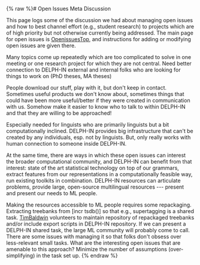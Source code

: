 {% raw %}# Open Issues Meta Discussion

This page logs some of the discussion we had about managing open issues
and how to best channel effort (e.g., student research) to projects
which are of high priority but not otherwise currently being addressed.
The main page for open issues is [OpenissuesTop](https://delph-in.github.io/docs/summits/OpenissuesTop), and
instructions for adding or modifying open issues are given there.

Many topics come up repeatedly which are too complicated to solve in one
meeting or one research project for which they are not central. Need
better connection to DELPH-IN external and internal folks who are
looking for things to work on (PhD theses, MA theses)

People download our stuff, play with it, but don't keep in contact.
Sometimes useful products we don't know about, sometimes things that
could have been more useful/better if they were created in communication
with us. Somehow make it easier to know who to talk to within DELPH-IN
and that they are willing to be approached!

Especially needed for linguists who are primarily linguists but a bit
computationally inclined. DELPH-IN provides big infrastructure that
can't be created by any individuals, esp. not by linguists. But, only
really works with human connection to someone inside DELPH-IN.

At the same time, there are ways in which these open issues can interest
the broader computational community, and DELPH-IN can benefit from that
interest: state of the art statistical technology on top of our
grammars, extract features from our representations in a computationally
feasible way, run existing toolkits in combination. DELPH-IN resources
can articulate problems, provide large, open-source multilingual
resources --- present and present our needs to ML people.

Making the resources accessible to ML people requires some repackaging.
Extracting treebanks from \[incr tsdb()\] so that e.g., supertagging is
a shared task. [TimBaldwin](https://delph-in.github.io/docs/garage/TimBaldwin) volunteers to maintain
repository of repackaged treebanks and/or include export scripts in
DELPH-IN repository. If we can present a DELPH-IN shared task, the large
ML community will probably come to call. There are some issues with
managing it so that folks don't obsess over less-relevant small tasks.
What are the interesting open issues that are amenable to this approach?
Minimize the number of assumptions (over-simplifying) in the task set
up.
<update date omitted for speed>{% endraw %}